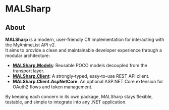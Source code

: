 # MALSharp

## About

**MALSharp** is a modern, user-friendly C# implementation for interacting with the MyAnimeList API v2.  
It aims to provide a clean and maintainable developer experience through a modular architecture:  
- **[MALSharp.Models](./MALSharp.Models/README.md)**: Reusable POCO models decoupled from the transport layer.
- **[MALSharp.Client](./MALSharp.Client/README.md)**: A strongly-typed, easy-to-use REST API client.
- **MALSharp.Client.AspNetCore**: An optional ASP.NET Core extension for OAuth2 flows and token management.

By keeping each concern in its own package, MALSharp stays flexible, testable, and simple to integrate into any .NET application.
